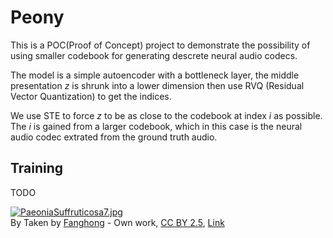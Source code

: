 # Peony

This is a POC(Proof of Concept) project to demonstrate the possibility of using smaller codebook for generating descrete neural audio codecs.

The model is a simple autoencoder with a bottleneck layer, the middle presentation $`z`$ is shrunk into a lower dimension then use RVQ (Residual Vector Quantization) to get the indices.

We use STE to force $`z`$ to be as close to the codebook at index $`i`$ as possible. The $`i`$ is gained from a larger codebook, which in this case is the neural audio codec extrated from the ground truth audio.

## Training

TODO

<p><a href="https://commons.wikimedia.org/wiki/File:PaeoniaSuffruticosa7.jpg#/media/File:PaeoniaSuffruticosa7.jpg"><img src="https://upload.wikimedia.org/wikipedia/commons/f/fd/PaeoniaSuffruticosa7.jpg" alt="PaeoniaSuffruticosa7.jpg"></a><br>By Taken by <a href="//commons.wikimedia.org/wiki/User:Fanghong" title="User:Fanghong">Fanghong</a> - <span class="int-own-work" lang="en">Own work</span>, <a href="https://creativecommons.org/licenses/by/2.5" title="Creative Commons Attribution 2.5">CC BY 2.5</a>, <a href="https://commons.wikimedia.org/w/index.php?curid=733608">Link</a></p>